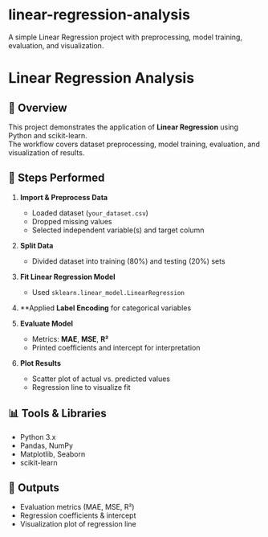 # linear-regression-analysis
A simple Linear Regression project with preprocessing, model training, evaluation, and visualization.

# Linear Regression Analysis

## 📌 Overview
This project demonstrates the application of **Linear Regression** using Python and scikit-learn.  
The workflow covers dataset preprocessing, model training, evaluation, and visualization of results.

## 🚀 Steps Performed
1. **Import & Preprocess Data**  
   - Loaded dataset (`your_dataset.csv`)  
   - Dropped missing values  
   - Selected independent variable(s) and target column  

2. **Split Data**  
   - Divided dataset into training (80%) and testing (20%) sets  

3. **Fit Linear Regression Model**  
   - Used `sklearn.linear_model.LinearRegression`  

4. **Applied **Label Encoding** for categorical variables 
  
     
5. **Evaluate Model**  
   - Metrics: **MAE**, **MSE**, **R²**  
   - Printed coefficients and intercept for interpretation  

6. **Plot Results**  
   - Scatter plot of actual vs. predicted values  
   - Regression line to visualize fit  

## 📊 Tools & Libraries
- Python 3.x  
- Pandas, NumPy  
- Matplotlib, Seaborn  
- scikit-learn  

## 📂 Outputs
- Evaluation metrics (MAE, MSE, R²)  
- Regression coefficients & intercept  
- Visualization plot of regression line  
